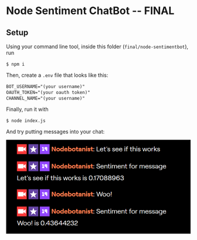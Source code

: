 # Node Sentiment ChatBot -- FINAL

## Setup

Using your command line tool, inside this folder (`final/node-sentimentbot`), run

```
$ npm i
```

Then, create a `.env` file that looks like this:

```
BOT_USERNAME="(your username)"
OAUTH_TOKEN="(your oauth token)"
CHANNEL_NAME="(your username)"
```

Finally, run it with

```
$ node index.js
```

And try putting messages into your chat:

![](./TwitchChatSentimentBot.PNG)
